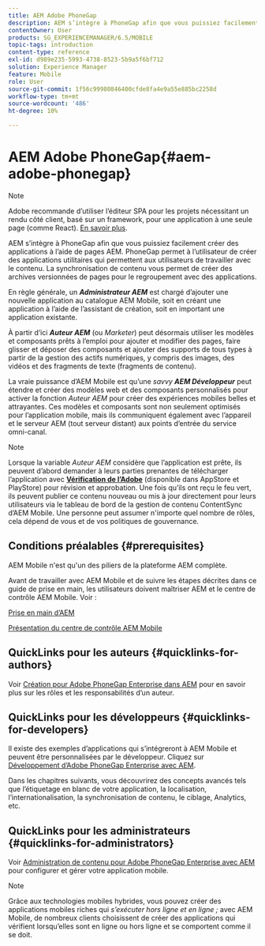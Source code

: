 ```yaml
---
title: AEM Adobe PhoneGap
description: AEM s’intègre à PhoneGap afin que vous puissiez facilement créer des applications à l’aide de pages AEM. Consultez cette page pour commencer à utiliser Adobe PhoneGap Enterprise.
contentOwner: User
products: SG_EXPERIENCEMANAGER/6.5/MOBILE
topic-tags: introduction
content-type: reference
exl-id: d989e235-5993-4738-8523-5b9a5f6bf712
solution: Experience Manager
feature: Mobile
role: User
source-git-commit: 1f56c99980846400cfde8fa4e9a55e885bc2258d
workflow-type: tm+mt
source-wordcount: '486'
ht-degree: 10%

---
```


# AEM Adobe PhoneGap{#aem-adobe-phonegap}

>[!NOTE]
>
>Adobe recommande d’utiliser l’éditeur SPA pour les projets nécessitant un rendu côté client, basé sur un framework, pour une application à une seule page (comme React). [En savoir plus](/help/sites-developing/spa-overview.md).

AEM s’intègre à PhoneGap afin que vous puissiez facilement créer des applications à l’aide de pages AEM. PhoneGap permet à l’utilisateur de créer des applications utilitaires qui permettent aux utilisateurs de travailler avec le contenu. La synchronisation de contenu vous permet de créer des archives versionnées de pages pour le regroupement avec des applications.

En règle générale, un ***Administrateur AEM*** est chargé d’ajouter une nouvelle application au catalogue AEM Mobile, soit en créant une application à l’aide de l’assistant de création, soit en important une application existante.

À partir d’ici ***Auteur AEM*** (ou *Marketer*) peut désormais utiliser les modèles et composants prêts à l’emploi pour ajouter et modifier des pages, faire glisser et déposer des composants et ajouter des supports de tous types à partir de la gestion des actifs numériques, y compris des images, des vidéos et des fragments de texte (fragments de contenu).

La vraie puissance d’AEM Mobile est qu’une *savvy* ***AEM Développeur*** peut étendre et créer des modèles web et des composants personnalisés pour activer la fonction *Auteur AEM* pour créer des expériences mobiles belles et attrayantes. Ces modèles et composants sont non seulement optimisés pour l’application mobile, mais ils communiquent également avec l’appareil et le serveur AEM (tout serveur distant) aux points d’entrée du service omni-canal.

>[!NOTE]
>
>Lorsque la variable *Auteur AEM* considère que l’application est prête, ils peuvent d’abord demander à leurs parties prenantes de télécharger l’application avec **[Vérification de l’Adobe](/help/mobile/phonegap-mobile-quickstart.md)** (disponible dans AppStore et PlayStore) pour révision et approbation. Une fois qu’ils ont reçu le feu vert, ils peuvent publier ce contenu nouveau ou mis à jour directement pour leurs utilisateurs via le tableau de bord de la gestion de contenu ContentSync d’AEM Mobile. Une personne peut assumer n&#39;importe quel nombre de rôles, cela dépend de vous et de vos politiques de gouvernance.

## Conditions préalables {#prerequisites}

AEM Mobile n&#39;est qu&#39;un des piliers de la plateforme AEM complète.

Avant de travailler avec AEM Mobile et de suivre les étapes décrites dans ce guide de prise en main, les utilisateurs doivent maîtriser AEM et le centre de contrôle AEM Mobile. Voir :

[Prise en main d’AEM](/help/sites-deploying/deploy.md)

[Présentation du centre de contrôle AEM Mobile](/help/mobile/phonegap-authoring-apps.md)

## QuickLinks pour les auteurs {#quicklinks-for-authors}

Voir [Création pour Adobe PhoneGap Enterprise dans AEM](/help/mobile/phonegap.md) pour en savoir plus sur les rôles et les responsabilités d’un auteur.

## QuickLinks pour les développeurs {#quicklinks-for-developers}

Il existe des exemples d’applications qui s’intégreront à AEM Mobile et peuvent être personnalisées par le développeur. Cliquez sur [Développement d’Adobe PhoneGap Enterprise avec AEM](/help/mobile/developing-in-phonegap.md).

Dans les chapitres suivants, vous découvrirez des concepts avancés tels que l’étiquetage en blanc de votre application, la localisation, l’internationalisation, la synchronisation de contenu, le ciblage, Analytics, etc.

## QuickLinks pour les administrateurs {#quicklinks-for-administrators}

Voir [Administration de contenu pour Adobe PhoneGap Enterprise avec AEM](/help/mobile/administer-phonegap.md) pour configurer et gérer votre application mobile.

>[!NOTE]
>
>Grâce aux technologies mobiles hybrides, vous pouvez créer des applications mobiles riches qui *s’exécuter hors ligne et en ligne ;* avec AEM Mobile, de nombreux clients choisissent de créer des applications qui vérifient lorsqu’elles sont en ligne ou hors ligne et se comportent comme il se doit.
